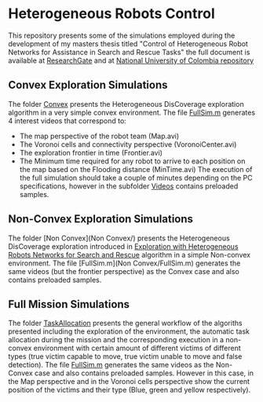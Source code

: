 # Heterogeneous Robots Control
This repository presents some of the simulations employed during the development of my masters thesis titled "Control of Heterogeneous Robot Networks for Assistance in Search and Rescue Tasks" the full document is available at [ResearchGate]( https://www.researchgate.net/publication/331302550_Control_of_Heterogeneous_Robot_Networks_for_Assistance_in_Search_and_Rescue_Tasks) and at [National University of Colombia repository](http://bdigital.unal.edu.co/69801/) 
## Convex Exploration Simulations
The folder [Convex](Convex/) presents the Heterogeneous DisCoverage exploration algorithm in a very simple convex environment. The file [FullSim.m](Convex/FullSim.m) generates 4 interest videos that correspond to:
* The map perspective of the robot team (Map.avi)
* The Voronoi cells and connectivity perspective (VoronoiCenter.avi)
* The exploration frontier in time (Frontier.avi)
* The Minimum time required for any robot to arrive to each position on the map based on the Flooding distance (MinTime.avi)
The execution of the full simulation should take a couple of minutes depending on the PC specifications, however in the subfolder [Videos](Convex/Videos) contains preloaded samples.
## Non-Convex Exploration Simulations
The folder [Non Convex](Non Convex/) presents the Heterogeneous DisCoverage exploration introduced in [Exploration with Heterogeneous Robots Networks for Search and Rescue](https://www.sciencedirect.com/science/article/pii/S240589631731217X) algorithm in a simple Non-convex environment. The file [FullSim.m](Non Convex/FullSim.m) generates the same videos (but the frontier perspective) as the Convex case and also contains preloaded samples.
## Full Mission Simulations
The folder [TaskAllocation](TaskAllocation/) presents the general workflow of the algoriths presented including the exploration of the environment, the automatic task allocation during the mission and the corresponding execution in a non-convex environment with certain amount of different victims of different types (true victim capable to move, true victim unable to move and false detection). The file [FullSim.m](TaskAllocation/FullSim.m) generates the same videos as the Non-Convex case and also contains preloaded samples. However in this case, in the Map perspective and in the Voronoi cells perspective show the current position of the victims and their type (Blue, green and yellow respectively).
